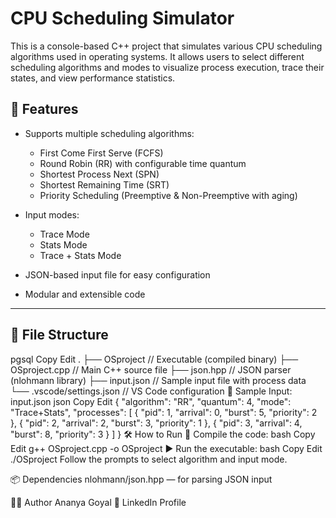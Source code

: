 # CPU Scheduling Simulator

This is a console-based C++ project that simulates various CPU scheduling algorithms used in operating systems. It allows users to select different scheduling algorithms and modes to visualize process execution, trace their states, and view performance statistics.

## 🚀 Features

- Supports multiple scheduling algorithms:
  - First Come First Serve (FCFS)
  - Round Robin (RR) with configurable time quantum
  - Shortest Process Next (SPN)
  - Shortest Remaining Time (SRT)
  - Priority Scheduling (Preemptive & Non-Preemptive with aging)
  
- Input modes:
  - Trace Mode
  - Stats Mode
  - Trace + Stats Mode

- JSON-based input file for easy configuration
- Modular and extensible code

---

## 📂 File Structure
pgsql
Copy
Edit
.
├── OSproject             // Executable (compiled binary)
├── OSproject.cpp         // Main C++ source file
├── json.hpp              // JSON parser (nlohmann library)
├── input.json            // Sample input file with process data
└── .vscode/settings.json // VS Code configuration
🧪 Sample Input: input.json
json
Copy
Edit
{
  "algorithm": "RR",
  "quantum": 4,
  "mode": "Trace+Stats",
  "processes": [
    { "pid": 1, "arrival": 0, "burst": 5, "priority": 2 },
    { "pid": 2, "arrival": 2, "burst": 3, "priority": 1 },
    { "pid": 3, "arrival": 4, "burst": 8, "priority": 3 }
  ]
}
🛠️ How to Run
🧾 Compile the code:
bash
Copy
Edit
g++ OSproject.cpp -o OSproject
▶️ Run the executable:
bash
Copy
Edit
./OSproject
Follow the prompts to select algorithm and input mode.

📦 Dependencies
nlohmann/json.hpp — for parsing JSON input

👩‍💻 Author
Ananya Goyal
🔗 LinkedIn Profile

